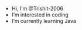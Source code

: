 - Hi, I’m @Trishit-2006
- I’m interested in coding
- I’m currently learning Java

<!---
Trishit-2006/Trishit-2006 is a ✨ special ✨ repository because its `README.md` (this file) appears on your GitHub profile.
You can click the Preview link to take a look at your changes.
--->
